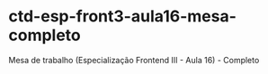 # ctd-esp-front3-aula16-mesa-completo
Mesa de trabalho (Especialização Frontend III - Aula 16) - Completo
